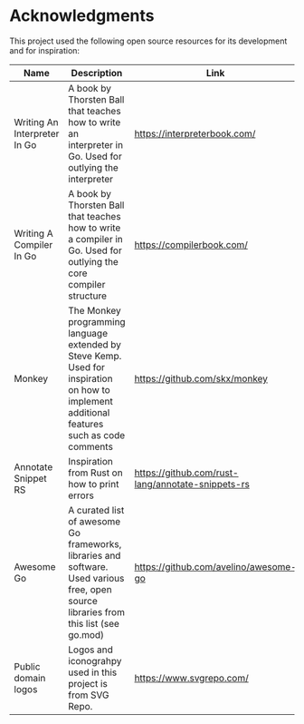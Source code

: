# Acknowledgments

This project used the following open source resources for its development and for inspiration:

| Name | Description | Link |
| ---- | ----------- | ---- |
| Writing An Interpreter In Go | A book by Thorsten Ball that teaches how to write an interpreter in Go. Used for outlying the interpreter | <https://interpreterbook.com/> |
| Writing A Compiler In Go | A book by Thorsten Ball that teaches how to write a compiler in Go. Used for outlying the core compiler structure | <https://compilerbook.com/> |
| Monkey | The Monkey programming language extended by Steve Kemp. Used for inspiration on how to implement additional features such as code comments | <https://github.com/skx/monkey> |
| Annotate Snippet RS | Inspiration from Rust on how to print errors | <https://github.com/rust-lang/annotate-snippets-rs> |
| Awesome Go | A curated list of awesome Go frameworks, libraries and software. Used various free, open source libraries from this list (see go.mod) | <https://github.com/avelino/awesome-go> |
| Public domain logos | Logos and iconograhpy used in this project is from SVG Repo. | <https://www.svgrepo.com/> |
